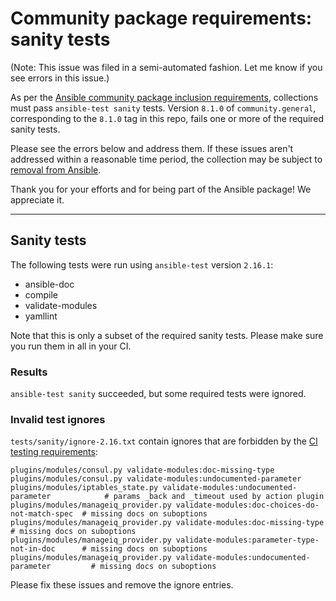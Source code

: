 # Community package requirements: sanity tests

(Note: This issue was filed in a semi-automated fashion. Let me know if you see errors in this issue.)

As per the [Ansible community package inclusion requirements][ci-testing], collections must pass `ansible-test sanity` tests. Version `8.1.0` of `community.general`, corresponding to the `8.1.0` tag in this repo, fails one or more of the required sanity tests.


Please see the errors below and address them. If these issues aren't addressed within a reasonable time period, the collection may be subject to [removal from Ansible][removal].

Thank you for your efforts and for being part of the Ansible package! We appreciate it.

---

## Sanity tests

The following tests were run using `ansible-test` version `2.16.1`:

- ansible-doc
- compile
- validate-modules
- yamllint

Note that this is only a subset of the required sanity tests. Please make sure you run them in all in your CI.

### Results

`ansible-test sanity` succeeded, but some required tests were ignored.

### Invalid test ignores

`tests/sanity/ignore-2.16.txt` contain ignores that are forbidden by the [CI testing requirements][ci-testing]:

``` text
plugins/modules/consul.py validate-modules:doc-missing-type
plugins/modules/consul.py validate-modules:undocumented-parameter
plugins/modules/iptables_state.py validate-modules:undocumented-parameter            # params _back and _timeout used by action plugin
plugins/modules/manageiq_provider.py validate-modules:doc-choices-do-not-match-spec  # missing docs on suboptions
plugins/modules/manageiq_provider.py validate-modules:doc-missing-type               # missing docs on suboptions
plugins/modules/manageiq_provider.py validate-modules:parameter-type-not-in-doc      # missing docs on suboptions
plugins/modules/manageiq_provider.py validate-modules:undocumented-parameter         # missing docs on suboptions
```

Please fix these issues and remove the ignore entries.


[ci-testing]: https://docs.ansible.com/ansible/latest/community/collection_contributors/collection_requirements.html#ci-testing
[repo-mgmt]: https://docs.ansible.com/ansible/latest/community/collection_contributors/collection_requirements.html#repository-management
[removal]: https://github.com/ansible-collections/overview/blob/main/removal_from_ansible.rst
